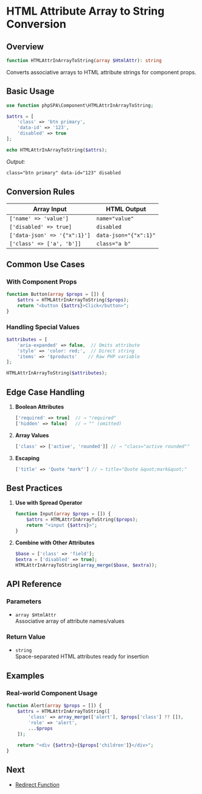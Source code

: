 # HTML Attribute Array to String Conversion

## Overview

```php
function HTMLAttrInArrayToString(array $HtmlAttr): string
```

Converts associative arrays to HTML attribute strings for component props.

## Basic Usage

```php
use function phpSPA\Component\HTMLAttrInArrayToString;

$attrs = [
    'class' => 'btn primary',
    'data-id' => '123',
    'disabled' => true
];

echo HTMLAttrInArrayToString($attrs);
```

*Output:*

```html
class="btn primary" data-id="123" disabled
```

## Conversion Rules

| Array Input                  | HTML Output           |
| ---------------------------- | --------------------- |
| `['name' => 'value']`        | `name="value"`        |
| `['disabled' => true]`       | `disabled`            |
| `['data-json' => '{"x":1}']` | `data-json="{"x":1}"` |
| `['class' => ['a', 'b']]`    | `class="a b"`         |

## Common Use Cases

### With Component Props

```php
function Button(array $props = []) {
    $attrs = HTMLAttrInArrayToString($props);
    return "<button {$attrs}>Click</button>";
}
```

### Handling Special Values

```php
$attributes = [
    'aria-expanded' => false,  // Omits attribute
    'style' => 'color: red;',  // Direct string
    'items' => '$products'    // Raw PHP variable
];

HTMLAttrInArrayToString($attributes);
```

## Edge Case Handling

1. **Boolean Attributes**

   ```php
   ['required' => true]  // → "required"
   ['hidden' => false]   // → "" (omitted)
   ```

2. **Array Values**

   ```php
   ['class' => ['active', 'rounded']] // → "class="active rounded""
   ```

3. **Escaping**

   ```php
   ['title' => 'Quote "mark"'] // → title="Quote &quot;mark&quot;"
   ```

## Best Practices

1. **Use with Spread Operator**

   ```php
   function Input(array $props = []) {
       $attrs = HTMLAttrInArrayToString($props);
       return "<input {$attrs}>";
   }
   ```

2. **Combine with Other Attributes**

   ```php
   $base = ['class' => 'field'];
   $extra = ['disabled' => true];
   HTMLAttrInArrayToString(array_merge($base, $extra));
   ```

## API Reference

### Parameters

- `array $HtmlAttr`  
  Associative array of attribute names/values

### Return Value

- `string`  
  Space-separated HTML attributes ready for insertion

## Examples

### Real-world Component Usage

```php
function Alert(array $props = []) {
    $attrs = HTMLAttrInArrayToString([
        'class' => array_merge(['alert'], $props['class'] ?? []),
        'role' => 'alert',
        ...$props
    ]);
    
    return "<div {$attrs}>{$props['children']}</div>";
}
```

## Next

- [Redirect Function](./7-redirect-function.md)

